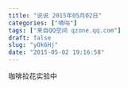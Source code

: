 ```yaml
---
title: "说说 2015年05月02日"
categories: ["嘀咕"]
tags: ["来自QQ空间 qzone.qq.com"]
draft: false
slug: "yOk6Hj"
date: "2015-05-02 19:16:58"
---
```


咖啡拉花实验中
